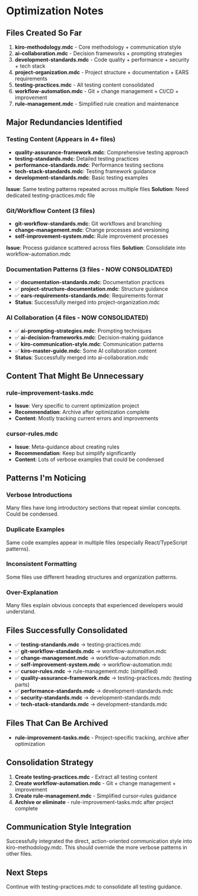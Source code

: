 # Optimization Notes

## Files Created So Far
1. **kiro-methodology.mdc** - Core methodology + communication style
2. **ai-collaboration.mdc** - Decision frameworks + prompting strategies  
3. **development-standards.mdc** - Code quality + performance + security + tech stack
4. **project-organization.mdc** - Project structure + documentation + EARS requirements
5. **testing-practices.mdc** - All testing content consolidated
6. **workflow-automation.mdc** - Git + change management + CI/CD + improvement
7. **rule-management.mdc** - Simplified rule creation and maintenance

## Major Redundancies Identified

### Testing Content (Appears in 4+ files)
- **quality-assurance-framework.mdc**: Comprehensive testing approach
- **testing-standards.mdc**: Detailed testing practices
- **performance-standards.mdc**: Performance testing sections
- **tech-stack-standards.mdc**: Testing framework guidance
- **development-standards.mdc**: Basic testing examples

**Issue**: Same testing patterns repeated across multiple files
**Solution**: Need dedicated testing-practices.mdc file

### Git/Workflow Content (3 files)
- **git-workflow-standards.mdc**: Git workflows and branching
- **change-management.mdc**: Change processes and versioning
- **self-improvement-system.mdc**: Rule improvement processes

**Issue**: Process guidance scattered across files
**Solution**: Consolidate into workflow-automation.mdc

### Documentation Patterns (3 files - NOW CONSOLIDATED)
- ✅ **documentation-standards.mdc**: Documentation practices
- ✅ **project-structure-documentation.mdc**: Structure guidance  
- ✅ **ears-requirements-standards.mdc**: Requirements format
- **Status**: Successfully merged into project-organization.mdc

### AI Collaboration (4 files - NOW CONSOLIDATED)
- ✅ **ai-prompting-strategies.mdc**: Prompting techniques
- ✅ **ai-decision-frameworks.mdc**: Decision-making guidance
- ✅ **kiro-communication-style.mdc**: Communication patterns
- ✅ **kiro-master-guide.mdc**: Some AI collaboration content
- **Status**: Successfully merged into ai-collaboration.mdc

## Content That Might Be Unnecessary

### rule-improvement-tasks.mdc
- **Issue**: Very specific to current optimization project
- **Recommendation**: Archive after optimization complete
- **Content**: Mostly tracking current errors and improvements

### cursor-rules.mdc  
- **Issue**: Meta-guidance about creating rules
- **Recommendation**: Keep but simplify significantly
- **Content**: Lots of verbose examples that could be condensed

## Patterns I'm Noticing

### Verbose Introductions
Many files have long introductory sections that repeat similar concepts. Could be condensed.

### Duplicate Examples
Same code examples appear in multiple files (especially React/TypeScript patterns).

### Inconsistent Formatting
Some files use different heading structures and organization patterns.

### Over-Explanation
Many files explain obvious concepts that experienced developers would understand.

## Files Successfully Consolidated
- ✅ **testing-standards.mdc** → testing-practices.mdc
- ✅ **git-workflow-standards.mdc** → workflow-automation.mdc
- ✅ **change-management.mdc** → workflow-automation.mdc
- ✅ **self-improvement-system.mdc** → workflow-automation.mdc
- ✅ **cursor-rules.mdc** → rule-management.mdc (simplified)
- ✅ **quality-assurance-framework.mdc** → testing-practices.mdc (testing parts)
- ✅ **performance-standards.mdc** → development-standards.mdc
- ✅ **security-standards.mdc** → development-standards.mdc
- ✅ **tech-stack-standards.mdc** → development-standards.mdc

## Files That Can Be Archived
- **rule-improvement-tasks.mdc** - Project-specific tracking, archive after optimization

## Consolidation Strategy
1. **Create testing-practices.mdc** - Extract all testing content
2. **Create workflow-automation.mdc** - Git + change management + improvement
3. **Create rule-management.mdc** - Simplified cursor-rules guidance
4. **Archive or eliminate** - rule-improvement-tasks.mdc after project complete

## Communication Style Integration
Successfully integrated the direct, action-oriented communication style into kiro-methodology.mdc. This should override the more verbose patterns in other files.

## Next Steps
Continue with testing-practices.mdc to consolidate all testing guidance.